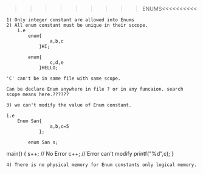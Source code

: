 
>>>>>>>>>  ENUMS<<<<<<<<<<

	1) Only integer constant are allowed into Enums
	2) All enum constant must be unique in their sccope. 
		i.e
			enum{
					a,b,c
				}HI;

			enum{
					c,d,e
				}HELLO;

    'C' can't be in same file with same scope.

    Can be declare Enum anywhere in file ? or in any funcaion. search scope means here.??????

	3) we can't modify the value of Enum constant.

	i.e
        Enum San{
					a,b,c=5
                };

			enum San s;

main()	{
            s++;                // No Error
			c++;                // Error can't modify
			printf("%d",c);
        }

	4) There is no physical memory for Enum constants only logical memory.

